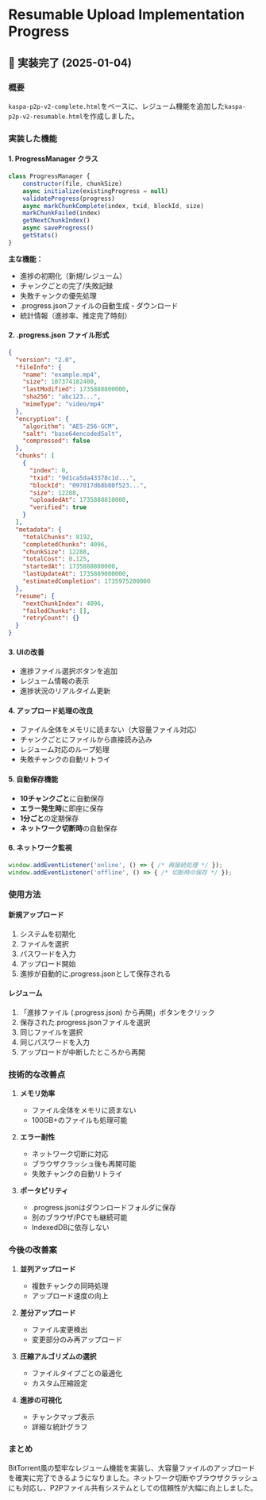 # Resumable Upload Implementation Progress

## 🎯 実装完了 (2025-01-04)

### 概要
`kaspa-p2p-v2-complete.html`をベースに、レジューム機能を追加した`kaspa-p2p-v2-resumable.html`を作成しました。

### 実装した機能

#### 1. ProgressManager クラス
```javascript
class ProgressManager {
    constructor(file, chunkSize)
    async initialize(existingProgress = null)
    validateProgress(progress)
    async markChunkComplete(index, txid, blockId, size)
    markChunkFailed(index)
    getNextChunkIndex()
    async saveProgress()
    getStats()
}
```

**主な機能：**
- 進捗の初期化（新規/レジューム）
- チャンクごとの完了/失敗記録
- 失敗チャンクの優先処理
- .progress.jsonファイルの自動生成・ダウンロード
- 統計情報（進捗率、推定完了時刻）

#### 2. .progress.json ファイル形式
```json
{
  "version": "2.0",
  "fileInfo": {
    "name": "example.mp4",
    "size": 107374182400,
    "lastModified": 1735888800000,
    "sha256": "abc123...",
    "mimeType": "video/mp4"
  },
  "encryption": {
    "algorithm": "AES-256-GCM",
    "salt": "base64encodedSalt",
    "compressed": false
  },
  "chunks": [
    {
      "index": 0,
      "txid": "9d1ca5da43378c1d...",
      "blockId": "097017d68b80f523...",
      "size": 12288,
      "uploadedAt": 1735888810000,
      "verified": true
    }
  ],
  "metadata": {
    "totalChunks": 8192,
    "completedChunks": 4096,
    "chunkSize": 12288,
    "totalCost": 0.125,
    "startedAt": 1735888800000,
    "lastUpdateAt": 1735889000000,
    "estimatedCompletion": 1735975200000
  },
  "resume": {
    "nextChunkIndex": 4096,
    "failedChunks": [],
    "retryCount": {}
  }
}
```

#### 3. UIの改善
- 進捗ファイル選択ボタンを追加
- レジューム情報の表示
- 進捗状況のリアルタイム更新

#### 4. アップロード処理の改良
- ファイル全体をメモリに読まない（大容量ファイル対応）
- チャンクごとにファイルから直接読み込み
- レジューム対応のループ処理
- 失敗チャンクの自動リトライ

#### 5. 自動保存機能
- **10チャンクごと**に自動保存
- **エラー発生時**に即座に保存
- **1分ごと**の定期保存
- **ネットワーク切断時**の自動保存

#### 6. ネットワーク監視
```javascript
window.addEventListener('online', () => { /* 再接続処理 */ });
window.addEventListener('offline', () => { /* 切断時の保存 */ });
```

### 使用方法

#### 新規アップロード
1. システムを初期化
2. ファイルを選択
3. パスワードを入力
4. アップロード開始
5. 進捗が自動的に.progress.jsonとして保存される

#### レジューム
1. 「進捗ファイル (.progress.json) から再開」ボタンをクリック
2. 保存された.progress.jsonファイルを選択
3. 同じファイルを選択
4. 同じパスワードを入力
5. アップロードが中断したところから再開

### 技術的な改善点

1. **メモリ効率**
   - ファイル全体をメモリに読まない
   - 100GB+のファイルも処理可能

2. **エラー耐性**
   - ネットワーク切断に対応
   - ブラウザクラッシュ後も再開可能
   - 失敗チャンクの自動リトライ

3. **ポータビリティ**
   - .progress.jsonはダウンロードフォルダに保存
   - 別のブラウザ/PCでも継続可能
   - IndexedDBに依存しない

### 今後の改善案

1. **並列アップロード**
   - 複数チャンクの同時処理
   - アップロード速度の向上

2. **差分アップロード**
   - ファイル変更検出
   - 変更部分のみ再アップロード

3. **圧縮アルゴリズムの選択**
   - ファイルタイプごとの最適化
   - カスタム圧縮設定

4. **進捗の可視化**
   - チャンクマップ表示
   - 詳細な統計グラフ

### まとめ

BitTorrent風の堅牢なレジューム機能を実装し、大容量ファイルのアップロードを確実に完了できるようになりました。ネットワーク切断やブラウザクラッシュにも対応し、P2Pファイル共有システムとしての信頼性が大幅に向上しました。